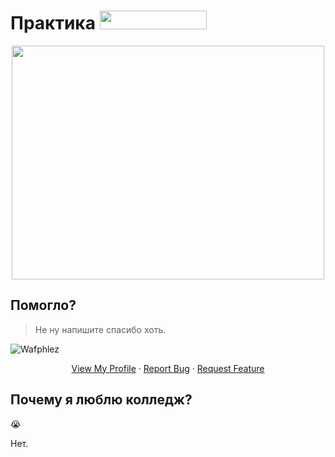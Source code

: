 # Практика <img style="color: white" width="171" height="30" src="https://www.ks54.ru/wp-content/uploads/2020/03/ks54-named-c-left.png">

<p align="center">
  <img width="500" height="374" src="https://media.giphy.com/media/hnbnAjGR8TGh34oG8j/giphy.gif">
</p>

## Помогло?
>Не ну напишите спасибо хоть.

![Wafphlez](https://i.imgur.com/CEsTydk.png)
<p align="center">

  <p align="center">
    <a href="https://github.com/Wafphlez">View My Profile</a>
    ·
    <a href="https://github.com/Wafphlez/PRAKTIKA_KS54_2/issues">Report Bug</a>
    ·
    <a href="https://github.com/Wafphlez/PRAKTIKA_KS54_2/issues">Request Feature</a>
  </p>
</p>

## Почему я люблю колледж?

😭

Нет.
